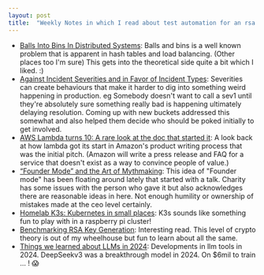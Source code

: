 ```yaml
---
layout: post
title:  "Weekly Notes in which I read about test automation for an rsa key generator and somebody's k3s homelab"
---
```


* [Balls Into Bins In Distributed Systems](https://brooker.co.za/blog/2018/01/01/balls-into-bins.html): Balls and bins is a well known problem that is apparent in hash tables and load balancing. (Other places too I'm sure) This gets into the theoretical side quite a bit which I liked. :)
* [Against Incident Severities and in Favor of Incident Types](https://www.honeycomb.io/blog/against-incident-severities-favor-incident-types): Severities can create behaviours that make it harder to dig into something weird happening in production. eg Somebody doesn't want to call a sev1 until they're absolutely sure something really bad is happening ultimately delaying resolution. Coming up with new buckets addressed this somewhat and also helped them decide who should be poked initially to get involved.
* [AWS Lambda turns 10: A rare look at the doc that started it](https://www.allthingsdistributed.com/2024/11/aws-lambda-turns-10-a-rare-look-at-the-doc-that-started-it.html?utm_campaign=inbound&utm_source=rss): A look back at how lambda got its start in Amazon's product writing process that was the initial pitch. (Amazon will write a press release and FAQ for a service that doesn't exist as a way to convince people of value.)
* [“Founder Mode” and the Art of Mythmaking](https://charity.wtf/2024/12/17/founder-mode-and-the-art-of-mythmaking/): This idea of "Founder mode" has been floating around lately that started with a talk. Charity has some issues with the person who gave it but also acknowledges there are reasonable ideas in here. Not enough humility or ownership of mistakes made at the ceo level certainly.
* [Homelab K3s: Kubernetes in small places](https://blog.bernot.io/p/homelab-k3s/): K3s sounds like something fun to play with in a raspberry pi cluster!
* [Benchmarking RSA Key Generation](https://words.filippo.io/dispatches/rsa-keygen-bench/): Interesting read. This level of crypto theory is out of my wheelhouse but fun to learn about all the same.
* [Things we learned about LLMs in 2024](https://simonwillison.net/2024/Dec/31/llms-in-2024/): Developments in llm tools in 2024. DeepSeekv3 was a breakthrough model in 2024. On $6mil to train ... ! :scream:
